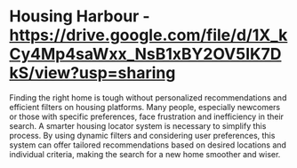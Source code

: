 # Housing Harbour - https://drive.google.com/file/d/1X_kCy4Mp4saWxx_NsB1xBY2OV5IK7DkS/view?usp=sharing
Finding the right home is tough without personalized recommendations and efficient filters on housing platforms.
Many people, especially newcomers or those with specific preferences, face frustration and inefficiency in their search.
A smarter housing locator system is necessary to simplify this process.
By using dynamic filters and considering user preferences, this system can offer tailored recommendations based on desired locations and individual criteria, making the search for a new home smoother and wiser.


